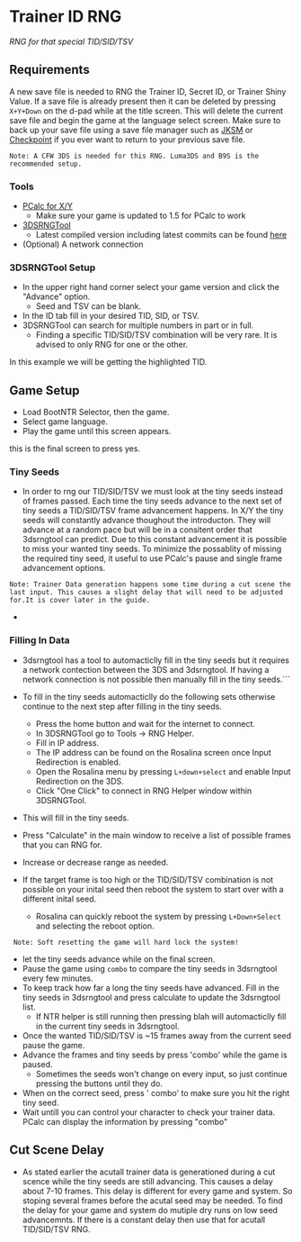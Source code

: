 # Trainer ID RNG
_RNG for that special TID/SID/TSV_

## Requirements
A new save file is needed to RNG the Trainer ID, Secret ID, or Trainer Shiny Value. If a save file is already present then it can be deleted by pressing `X+Y+Down` on the d-pad while at the title screen. This will delete the current save file and begin the game at the language select screen. Make sure to back up your save file using a save file manager such as [JKSM](https://github.com/J-D-K/JKSM) or [Checkpoint](https://github.com/BernardoGiordano/Checkpoint) if you ever want to return to your previous save file.

```Note: A CFW 3DS is needed for this RNG. Luma3DS and B9S is the recommended setup.```



### Tools
- [PCalc for X/Y](https://pokemonrng.com/downloads/pcalc/xy)
    - Make sure your game is updated to 1.5 for PCalc to work
- [3DSRNGTool](https://github.com/wwwwwwzx/3DSRNGTool/releases)
    - Latest compiled version including latest commits can be found [here](https://ci.appveyor.com/project/wwwwwwzx/3dsrngtool/build/artifacts)
 - (Optional) A network connection


### 3DSRNGTool Setup
- In the upper right hand corner select your game version and click the "Advance" option.
    - Seed and TSV can be blank.
- In the ID tab fill in your desired TID, SID, or TSV.
- 3DSRNGTool can search for multiple numbers in part or in full.
	- Finding a specific TID/SID/TSV combination will be very rare. It is advised to only RNG for one or the other.


In this example we will be getting the highlighted TID.

## Game Setup
- Load BootNTR Selector, then the game.
- Select game language.
- Play the game until this screen appears.

this is the final screen to press yes.

### Tiny Seeds
- In order to rng our TID/SID/TSV we must look at the tiny seeds instead of frames passed. Each time the tiny seeds advance to the next set of tiny seeds a TID/SID/TSV frame advancement happens. 
In X/Y the tiny seeds will constantly advance thoughout the introducton. They will advance at a random pace but will be in a consitent order that 3dsrngtool can predict.
Due to this constant advancement it is possible to miss your wanted tiny seeds. To minimize the possablity of missing the required tiny seed, it useful to use PCalc's pause and single frame advancement options. 

```
Note: Trainer Data generation happens some time during a cut scene the last input. This causes a slight delay that will need to be adjusted for.It is cover later in the guide.
```
  
-
 
### Filling In Data

- 3dsrngtool has a tool to automacticlly fill in the tiny seeds but it requires a network contection between the 3DS and 3dsrngtool.
If having a network connection is not possible then manually fill in the tiny seeds.```

- To fill in the tiny seeds automacticlly do the following sets otherwise continue to the next step after filling in the tiny seeds.
	- Press the home button and wait for the internet to connect.
	- In 3DSRNGTool go to Tools -> RNG Helper.
	- Fill in IP address.
    - The IP address can be found on the Rosalina screen once Input Redirection is enabled.
	- Open the Rosalina menu by pressing `L+down+select` and enable Input Redirection on the 3DS.
	- Click "One Click" to connect in RNG Helper window within 3DSRNGTool.


- This will fill in the tiny seeds.
		
- Press "Calculate" in the main window to receive a list of possible frames that you can RNG for.
- Increase or decrease range as needed.
- If the target frame is too high or the TID/SID/TSV combination is not possible on your inital seed then reboot the system to start over with a different inital seed.
	- Rosalina can quickly reboot the system by pressing `L+Down+Select` and selecting the reboot option.

``` Note: Soft resetting the game will hard lock the system!```
- let the tiny seeds advance while on the final screen. 
- Pause the game using `combo` to compare the tiny seeds in 3dsrngtool every few minutes. 
- To keep track how far a long the tiny seeds have advanced. Fill in the tiny seeds in 3dsrngtool and press calculate to update the 3dsrngtool list.
	- If NTR helper is still running then pressing blah will automacticlly fill in the current tiny seeds in 3dsrngtool.
- Once the wanted TID/SID/TSV is ~15 frames away from the current seed pause the game.
- Advance the frames and tiny seeds by press 'combo' while the game is paused.
	- Sometimes the seeds won't change on every input, so just continue pressing the buttons until they do.
- When on the correct seed, press ' combo' to make sure you hit the right tiny seed.
- Wait untill you can control your character to check your trainer data. PCalc can display the information by pressing "combo"
	

## Cut Scene Delay

- As stated earlier the acutall trainer data is generationed during a cut scence while the tiny seeds are still advancing. This causes a delay about 7-10 frames. This delay is different for every game and system. So stoping several frames before the acutal seed may be needed.
To find the delay for your game and system do mutiple dry runs on low seed advancemnts. If there is a constant delay then use that for acutall TID/SID/TSV RNG.
